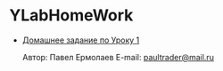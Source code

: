 # YLabHomeWork
 - [Домашнее задание по Уроку 1](https://github.com/PaulJavaYoung/YLabHomeWork/tree/master/src/com/oldboy/tasks/Lesson1)


    Автор: Павел Ермолаев
    E-mail: paultrader@mail.ru
